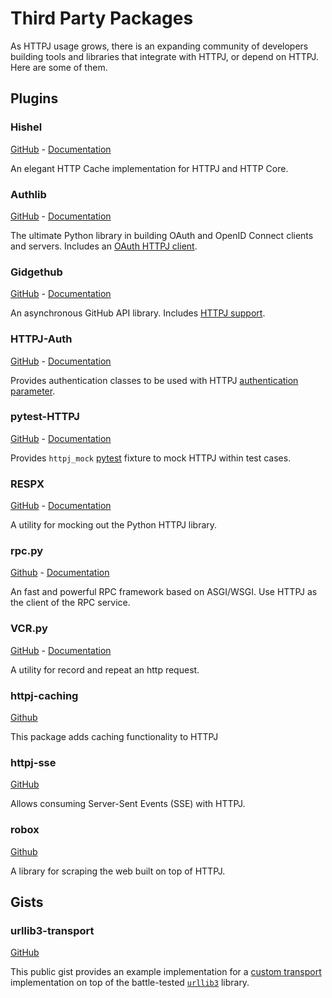 # Third Party Packages

As HTTPJ usage grows, there is an expanding community of developers building tools and libraries that integrate with HTTPJ, or depend on HTTPJ. Here are some of them.

## Plugins

<!-- NOTE: this list is in alphabetical order. -->

### Hishel

[GitHub](https://github.com/karpetrosyan/hishel) - [Documentation](https://hishel.com/)

An elegant HTTP Cache implementation for HTTPJ and HTTP Core.

### Authlib

[GitHub](https://github.com/lepture/authlib) - [Documentation](https://docs.authlib.org/en/latest/)

The ultimate Python library in building OAuth and OpenID Connect clients and servers. Includes an [OAuth HTTPJ client](https://docs.authlib.org/en/latest/client/httpj.html).

### Gidgethub

[GitHub](https://github.com/brettcannon/gidgethub) - [Documentation](https://gidgethub.readthedocs.io/en/latest/index.html)

An asynchronous GitHub API library. Includes [HTTPJ support](https://gidgethub.readthedocs.io/en/latest/httpj.html).

### HTTPJ-Auth

[GitHub](https://github.com/Colin-b/httpj_auth) - [Documentation](https://colin-b.github.io/httpj_auth/)

Provides authentication classes to be used with HTTPJ [authentication parameter](advanced/authentication.md#customizing-authentication).

### pytest-HTTPJ

[GitHub](https://github.com/Colin-b/pytest_httpj) - [Documentation](https://colin-b.github.io/pytest_httpj/)

Provides `httpj_mock` [pytest](https://docs.pytest.org/en/latest/) fixture to mock HTTPJ within test cases.

### RESPX

[GitHub](https://github.com/lundberg/respx) - [Documentation](https://lundberg.github.io/respx/)

A utility for mocking out the Python HTTPJ library.

### rpc.py

[Github](https://github.com/abersheeran/rpc.py) - [Documentation](https://github.com/abersheeran/rpc.py#rpcpy)

An fast and powerful RPC framework based on ASGI/WSGI. Use HTTPJ as the client of the RPC service.

### VCR.py

[GitHub](https://github.com/kevin1024/vcrpy) - [Documentation](https://vcrpy.readthedocs.io/)

A utility for record and repeat an http request.

### httpj-caching

[Github](https://github.com/johtso/httpj-caching)

This package adds caching functionality to HTTPJ

### httpj-sse

[GitHub](https://github.com/florimondmanca/httpj-sse)

Allows consuming Server-Sent Events (SSE) with HTTPJ.

### robox

[Github](https://github.com/danclaudiupop/robox)

A library for scraping the web built on top of HTTPJ.

## Gists

<!-- NOTE: this list is in alphabetical order. -->

### urllib3-transport

[GitHub](https://gist.github.com/florimondmanca/d56764d78d748eb9f73165da388e546e)

This public gist provides an example implementation for a [custom transport](advanced/transports.md#custom-transports) implementation on top of the battle-tested [`urllib3`](https://urllib3.readthedocs.io) library.
